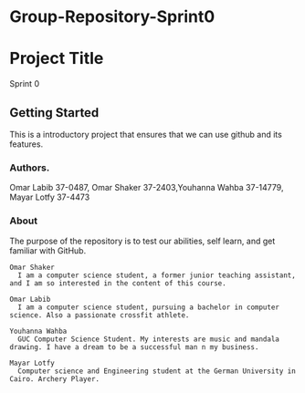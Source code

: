# Group-Repository-Sprint0




# Project Title

Sprint 0

## Getting Started

This is a introductory project that ensures that we can use github and its features.

### Authors.

Omar Labib 37-0487, Omar Shaker 37-2403,Youhanna Wahba 37-14779, Mayar Lotfy 37-4473 

### About

The purpose of the repository is to test our abilities, self learn, and get familiar with GitHub.

```
Omar Shaker
  I am a computer science student, a former junior teaching assistant, and I am so interested in the content of this course.
```

```
Omar Labib
  I am a computer science student, pursuing a bachelor in computer science. Also a passionate crossfit athlete. 
```

```
Youhanna Wahba
  GUC Computer Science Student. My interests are music and mandala drawing. I have a dream to be a successful man n my business.
```

```
Mayar Lotfy
  Computer science and Engineering student at the German University in Cairo. Archery Player.
```





